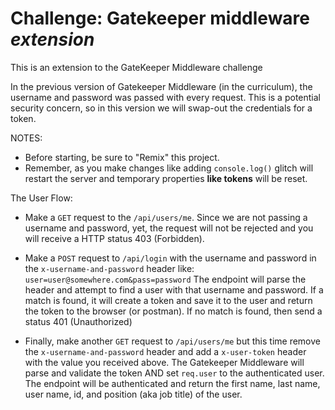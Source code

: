 # Challenge: Gatekeeper middleware *extension*

This is an extension to the GateKeeper Middleware challenge

In the previous version of Gatekeeper Middleware (in the curriculum), the username and password was passed with every request. This is a potential security concern, so in this version we will swap-out the credentials for a token.

NOTES: 
- Before starting, be sure to "Remix" this project. 
- Remember, as you make changes like adding `console.log()` glitch will restart the server and temporary properties **like tokens** will be reset.

The User Flow:
- Make a `GET` request to the `/api/users/me`. Since we are not passing a username and password, yet, the request will not be rejected and you will receive a HTTP status 403 (Forbidden).

- Make a `POST` request to `/api/login` with the username and password in the `x-username-and-password` header like: `user=user@somewhere.com&pass=password`
The endpoint will parse the header and attempt to find a user with that username and password. If a match is found, it will create a token and save it to the user and return the token to the browser (or postman). If no match is found, then send a status 401 (Unauthorized)

- Finally, make another `GET` request to `/api/users/me` but this time remove the `x-username-and-password` header and add a `x-user-token` header with the value you received above.  The Gatekeeper Middleware will parse and validate the token AND set `req.user` to the authenticated user. The endpoint will be authenticated and return the first name, last name, user name, id, and position (aka job title) of the user. 